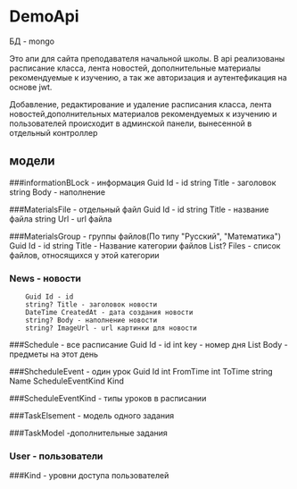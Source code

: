 # DemoApi
БД - mongo

Это апи для сайта преподавателя начальной школы. В api реализованы расписание класса, лента новостей,
дополнительные материалы рекомендуемые к изучению, а так же авторизация и аутентефикация на основе jwt.

Добавление, редактирование и удаление расписания класса, лента новостей,дополнительных материалов рекомендуемых к изучению и пользователей происходит в админской панели, вынесенной в отдельный контроллер

  ## модели
  ###informationBLock - информация
        Guid Id - id
        string Title - заголовок 
        string Body - наполнение

  ###MaterialsFile - отдельный файл
        Guid Id - id
        string Title - название файла
        string Url - url файла

  ###MaterialsGroup - группы файлов(По типу "Русский", "Математика")
        Guid Id - id 
        string Title - Название категории файлов 
        List<MaterialsFile>? Files - список файлов, относящихся у этой категории
  
  ### News - новости 
        Guid Id - id
        string? Title - заголовок новости 
        DateTime CreatedAt - дата создания новости 
        string? Body - наполнение новости
        string? ImageUrl - url картинки для новости
  
  ###Schedule - все расписание 
        Guid Id - id
        int key - номер дня 
        List<ScheduleEvent> Body - предметы на этот день 

  ###ShcheduleEvent - один урок
        Guid Id 
        int FromTime
        int ToTime 
        string Name 
        ScheduleEventKind Kind

  ###ScheduleEventKind - типы уроков в расписании

  ###TaskElsement - модель одного задания

  ###TaskModel -дополнительные задания

  ### User - пользователи

  ###Kind - уровни доступа пользователей
    
